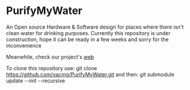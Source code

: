 # PurifyMyWater
An Open source Hardware &amp; Software design for places where there isn't clean water for drinking purposes.
Currently this repository is under construction, hope it can be ready in a few weeks and sorry for the inconvenience

Meanwhile, check our project's [web](https://vacmg.github.io/PurifyMyWater)

To clone this repository use:
git clone https://github.com/vacmg/PurifyMyWater.git
and then:
git submodule update --init --recursive
